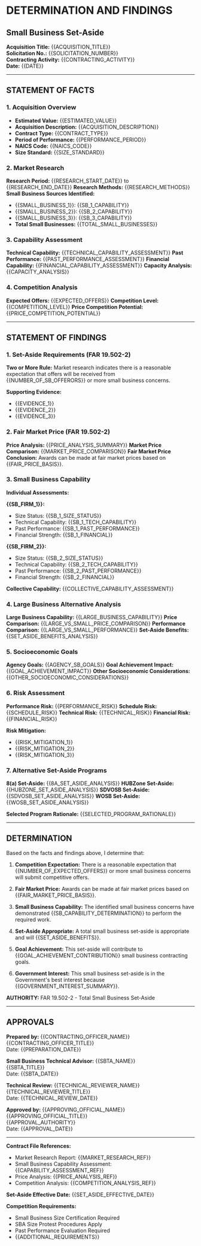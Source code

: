 # DETERMINATION AND FINDINGS
## Small Business Set-Aside

**Acquisition Title:** {{ACQUISITION_TITLE}}  
**Solicitation No.:** {{SOLICITATION_NUMBER}}  
**Contracting Activity:** {{CONTRACTING_ACTIVITY}}  
**Date:** {{DATE}}

---

## STATEMENT OF FACTS

### 1. Acquisition Overview
- **Estimated Value:** {{ESTIMATED_VALUE}}
- **Acquisition Description:** {{ACQUISITION_DESCRIPTION}}
- **Contract Type:** {{CONTRACT_TYPE}}
- **Period of Performance:** {{PERFORMANCE_PERIOD}}
- **NAICS Code:** {{NAICS_CODE}}
- **Size Standard:** {{SIZE_STANDARD}}

### 2. Market Research
**Research Period:** {{RESEARCH_START_DATE}} to {{RESEARCH_END_DATE}}
**Research Methods:** {{RESEARCH_METHODS}}
**Small Business Sources Identified:**

- {{SMALL_BUSINESS_1}}: {{SB_1_CAPABILITY}}
- {{SMALL_BUSINESS_2}}: {{SB_2_CAPABILITY}}  
- {{SMALL_BUSINESS_3}}: {{SB_3_CAPABILITY}}
- **Total Small Businesses:** {{TOTAL_SMALL_BUSINESSES}}

### 3. Capability Assessment
**Technical Capability:** {{TECHNICAL_CAPABILITY_ASSESSMENT}}
**Past Performance:** {{PAST_PERFORMANCE_ASSESSMENT}}
**Financial Capability:** {{FINANCIAL_CAPABILITY_ASSESSMENT}}
**Capacity Analysis:** {{CAPACITY_ANALYSIS}}

### 4. Competition Analysis
**Expected Offers:** {{EXPECTED_OFFERS}}
**Competition Level:** {{COMPETITION_LEVEL}}
**Price Competition Potential:** {{PRICE_COMPETITION_POTENTIAL}}

---

## STATEMENT OF FINDINGS

### 1. Set-Aside Requirements (FAR 19.502-2)
**Two or More Rule:** Market research indicates there is a reasonable expectation that offers will be received from {{NUMBER_OF_SB_OFFERORS}} or more small business concerns.

**Supporting Evidence:**
- {{EVIDENCE_1}}
- {{EVIDENCE_2}}  
- {{EVIDENCE_3}}

### 2. Fair Market Price (FAR 19.502-2)
**Price Analysis:** {{PRICE_ANALYSIS_SUMMARY}}
**Market Price Comparison:** {{MARKET_PRICE_COMPARISON}}
**Fair Market Price Conclusion:** Awards can be made at fair market prices based on {{FAIR_PRICE_BASIS}}.

### 3. Small Business Capability
**Individual Assessments:**

**{{SB_FIRM_1}}:**
- Size Status: {{SB_1_SIZE_STATUS}}
- Technical Capability: {{SB_1_TECH_CAPABILITY}}
- Past Performance: {{SB_1_PAST_PERFORMANCE}}
- Financial Strength: {{SB_1_FINANCIAL}}

**{{SB_FIRM_2}}:**
- Size Status: {{SB_2_SIZE_STATUS}}
- Technical Capability: {{SB_2_TECH_CAPABILITY}}
- Past Performance: {{SB_2_PAST_PERFORMANCE}}
- Financial Strength: {{SB_2_FINANCIAL}}

**Collective Capability:** {{COLLECTIVE_CAPABILITY_ASSESSMENT}}

### 4. Large Business Alternative Analysis
**Large Business Capability:** {{LARGE_BUSINESS_CAPABILITY}}
**Price Comparison:** {{LARGE_VS_SMALL_PRICE_COMPARISON}}
**Performance Comparison:** {{LARGE_VS_SMALL_PERFORMANCE}}
**Set-Aside Benefits:** {{SET_ASIDE_BENEFITS_ANALYSIS}}

### 5. Socioeconomic Goals
**Agency Goals:** {{AGENCY_SB_GOALS}}
**Goal Achievement Impact:** {{GOAL_ACHIEVEMENT_IMPACT}}
**Other Socioeconomic Considerations:** {{OTHER_SOCIOECONOMIC_CONSIDERATIONS}}

### 6. Risk Assessment
**Performance Risk:** {{PERFORMANCE_RISK}}
**Schedule Risk:** {{SCHEDULE_RISK}}
**Technical Risk:** {{TECHNICAL_RISK}}
**Financial Risk:** {{FINANCIAL_RISK}}

**Risk Mitigation:**
- {{RISK_MITIGATION_1}}
- {{RISK_MITIGATION_2}}
- {{RISK_MITIGATION_3}}

### 7. Alternative Set-Aside Programs
**8(a) Set-Aside:** {{8A_SET_ASIDE_ANALYSIS}}
**HUBZone Set-Aside:** {{HUBZONE_SET_ASIDE_ANALYSIS}}
**SDVOSB Set-Aside:** {{SDVOSB_SET_ASIDE_ANALYSIS}}
**WOSB Set-Aside:** {{WOSB_SET_ASIDE_ANALYSIS}}

**Selected Program Rationale:** {{SELECTED_PROGRAM_RATIONALE}}

---

## DETERMINATION

Based on the facts and findings above, I determine that:

1. **Competition Expectation:** There is a reasonable expectation that {{NUMBER_OF_EXPECTED_OFFERS}} or more small business concerns will submit competitive offers.

2. **Fair Market Price:** Awards can be made at fair market prices based on {{FAIR_MARKET_PRICE_BASIS}}.

3. **Small Business Capability:** The identified small business concerns have demonstrated {{SB_CAPABILITY_DETERMINATION}} to perform the required work.

4. **Set-Aside Appropriate:** A total small business set-aside is appropriate and will {{SET_ASIDE_BENEFITS}}.

5. **Goal Achievement:** This set-aside will contribute to {{GOAL_ACHIEVEMENT_CONTRIBUTION}} small business contracting goals.

6. **Government Interest:** This small business set-aside is in the Government's best interest because {{GOVERNMENT_INTEREST_SUMMARY}}.

**AUTHORITY:** FAR 19.502-2 - Total Small Business Set-Aside

---

## APPROVALS

**Prepared by:**
{{CONTRACTING_OFFICER_NAME}}  
{{CONTRACTING_OFFICER_TITLE}}  
Date: {{PREPARATION_DATE}}

**Small Business Technical Advisor:**
{{SBTA_NAME}}  
{{SBTA_TITLE}}  
Date: {{SBTA_DATE}}

**Technical Review:**
{{TECHNICAL_REVIEWER_NAME}}  
{{TECHNICAL_REVIEWER_TITLE}}  
Date: {{TECHNICAL_REVIEW_DATE}}

**Approved by:**
{{APPROVING_OFFICIAL_NAME}}  
{{APPROVING_OFFICIAL_TITLE}}  
{{APPROVAL_AUTHORITY}}  
Date: {{APPROVAL_DATE}}

---

**Contract File References:**
- Market Research Report: {{MARKET_RESEARCH_REF}}
- Small Business Capability Assessment: {{CAPABILITY_ASSESSMENT_REF}}
- Price Analysis: {{PRICE_ANALYSIS_REF}}
- Competition Analysis: {{COMPETITION_ANALYSIS_REF}}

**Set-Aside Effective Date:** {{SET_ASIDE_EFFECTIVE_DATE}}

**Competition Requirements:**
- Small Business Size Certification Required
- SBA Size Protest Procedures Apply
- Past Performance Evaluation Required
- {{ADDITIONAL_REQUIREMENTS}}